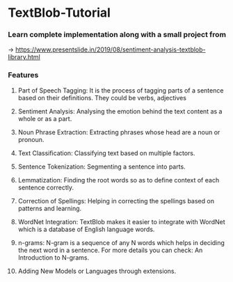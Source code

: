 # TextBlob-Tutorial

### Learn complete implementation along with a small project from
-> https://www.presentslide.in/2019/08/sentiment-analysis-textblob-library.html

### Features

1. Part of Speech Tagging: It is the process of tagging parts of a sentence based on their definitions. They could be verbs, adjectives

2. Sentiment Analysis: Analysing the emotion behind the text content as a whole or as a part.

3. Noun Phrase Extraction: Extracting phrases whose head are a noun or pronoun.

4. Text Classification: Classifying text based on multiple factors.

5. Sentence Tokenization: Segmenting a sentence into parts.

6. Lemmatization: Finding the root words so as to define context of each sentence correctly.

7. Correction of Spellings: Helping in correcting the spellings based on patterns and learning.

8. WordNet Integration: TextBlob makes it easier to integrate with WordNet  which is a database of English language words.

9. n-grams: N-gram is a sequence of any  N words which helps in deciding the next word in a sentence. For more details you can check: An Introduction to N-grams.

10. Adding New Models or Languages through extensions.
